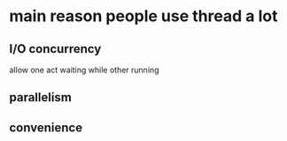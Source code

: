 # main reason people use thread a lot

## I/O concurrency
allow one act waiting while other running

## parallelism

## convenience


